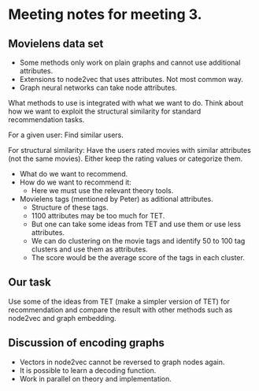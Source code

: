 # Meeting notes for meeting 3.

## Movielens data set

* Some methods only work on plain graphs and cannot use additional attributes. 
* Extensions to node2vec that uses attributes. Not most common way. 
* Graph neural networks can take node attributes.

What methods to use is integrated with what we want to do.
Think about how we want to exploit the structural similarity for standard recommendation tasks. 


For a given user: Find similar users.

For structural similarity: Have the users rated movies with similar attributes (not the same movies).
Either keep the rating values or categorize them.

* What do we want to recommend.
* How do we want to recommend it: 
  * Here we must use the relevant theory tools.
* Movielens tags (mentioned by Peter) as aditional attributes.
  * Structure of these tags. 
  * 1100 attributes may be too much for TET.
  * But one can take some ideas from TET and use them or use less attributes. 
  * We can do clustering on the movie tags and identify 50 to 100 tag clusters and use them as attributes.
  * The score would be the average score of the tags in each cluster. 

## Our task
Use some of the ideas from TET (make a simpler version of TET) for recommendation and compare the result with other methods such as node2vec and graph embedding. 

## Discussion of encoding graphs
* Vectors in node2vec cannot be reversed to graph nodes again. 
* It is possible to learn a decoding function.
* Work in parallel on theory and implementation.
